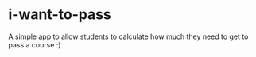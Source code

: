# i-want-to-pass

A simple app to allow students to calculate how much they need to get to pass a course :)
